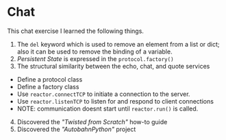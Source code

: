 # Chat
This chat exercise I learned the following things.

1. The `del` keyword which is used to remove an element from a list or dict; also it can be used to remove the binding of a variable.
2. _Persistent State_ is expressed in the `protocol.factory()`
3. The structural similarity between the echo, chat, and quote services
  * Define a protocol class
  * Define a factory class
  * Use `reactor.connectTCP` to initiate a connection to the server. 
  * Use `reactor.listenTCP` to listen for and respond to client connections
  * NOTE: communication doesnt start until `reactor.run()` is called. 
4. Discovered the _"Twisted from Scratch"_ how-to guide
5. Discovered the _"AutobahnPython"_ project